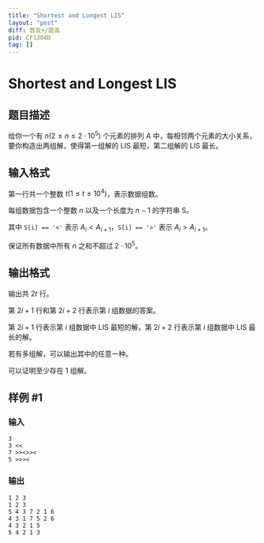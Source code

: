 ```yaml
---
title: "Shortest and Longest LIS"
layout: "post"
diff: 普及+/提高
pid: CF1304D
tag: []
---
```


# Shortest and Longest LIS

## 题目描述

给你一个有 $n(2 \le n \le 2\cdot 10^5)$ 个元素的排列 $A$ 中，每相邻两个元素的大小关系，要你构造出两组解，使得第一组解的 LIS 最短，第二组解的 LIS 最长。

## 输入格式

第一行共一个整数 $t(1 \le t \le 10^4)$，表示数据组数。

每组数据包含一个整数 $n$ 以及一个长度为 $n - 1$ 的字符串 $\text{S}$。

其中 `S[i] == '<'` 表示 $A_i < A_{i + 1}$，`S[i] == '>'` 表示 $A_i > A_{i + 1}$。

保证所有数据中所有 $n$ 之和不超过 $2\cdot 10^5$。

## 输出格式

输出共 $2t$ 行。

第 $2i + 1$ 行和第 $2i + 2$ 行表示第 $i$ 组数据的答案。

第 $2i + 1$ 行表示第 $i$ 组数据中 LIS 最短的解，第 $2i + 2$ 行表示第 $i$ 组数据中 LIS 最长的解。

若有多组解，可以输出其中的任意一种。

可以证明至少存在 $1$ 组解。

## 样例 #1

### 输入

```
3
3 <<
7 >><>><
5 >>><

```

### 输出

```
1 2 3
1 2 3
5 4 3 7 2 1 6
4 3 1 7 5 2 6
4 3 2 1 5
5 4 2 1 3
```

